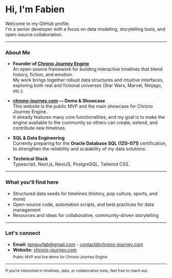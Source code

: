 # Hi, I'm Fabien

Welcome to my GitHub profile.  
I'm a senior developer with a focus on data modeling, storytelling tools, and open-source collaboration.

---

### About Me

- **Founder of [Chrono Journey Engine](https://github.com/fabien-tanguy/chrono-journey-engine)**  
  An open-source framework for building interactive timelines that blend history, fiction, and emotion.  
  My work brings together robust data structures and intuitive interfaces, exploring both real and fictional universes (Star Wars, Marvel, Ninjago, etc.).

- **[chrono-journey.com](https://chrono-journey.com) — Demo & Showcase**  
  This website is the public MVP and the main showcase for Chrono Journey Engine.  
  It already features many core functionalities, and my goal is to make the engine available to the community so others can create, extend, and contribute new timelines.

- **SQL & Data Engineering**  
  Currently preparing for the **Oracle Database SQL (1Z0-071)** certification, to strengthen the reliability and scalability of my data solutions.

- **Technical Stack**  
  Typescript, Next.js, NestJS, PostgreSQL, Tailwind CSS.

---

### What you'll find here

- Structured data seeds for timelines (history, pop culture, sports, and more)
- Open-source code, automation scripts, and best practices for data management
- Resources and ideas for collaborative, community-driven storytelling

---

### Let's connect

- **Email:** tanguyfab@gmail.com - contact@chrono-journey.com  
- **Website:** [chrono-journey.com](https://chrono-journey.com)  
  <sub>Public MVP and live demo for Chrono Journey Engine</sub>

---

<sub>If you’re interested in timelines, data, or collaborative tools, feel free to reach out.</sub>
